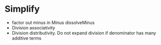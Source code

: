 # Simplify
+ factor out minus in Minus dissolveMinus
+ Division associativity
+ Division distributivity. Do not expand division if denominator has many additive terms